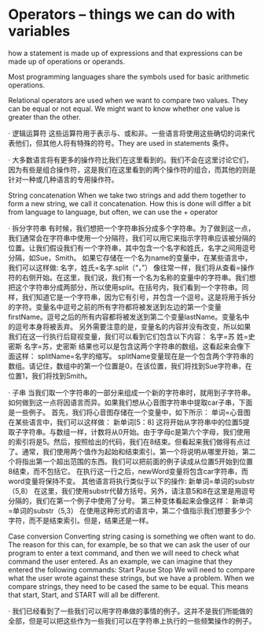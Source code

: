 # Operators – things we can do with variables

how a statement is made up of expressions and that expressions can be made up of operations or operands.

Most programming languages share the symbols used for basic arithmetic operations.

Relational operators are used when we want to compare two values. They can be equal or not equal. We might want to know whether one value is greater than the other.

· 逻辑运算符
这些运算符用于表示与、或和非。一些语言将使用这些确切的词来代表他们，但其他人将有特殊的符号。They are used in statements 条件。

· 大多数语言将有更多的操作符比我们在这里看到的。我们不会在这里讨论它们，因为有些是组合操作符，这是我们在这里看到的两个操作符的组合，而其他的则是针对一种或几种语言的专用操作符。

String concatenation
When we take two strings and add them together to form a new string, we call it concatenation. How this is done will differ a bit from language to language, but often, we can use the + operator

· 拆分字符串
有时候，我们想把一个字符串拆分成多个字符串。为了做到这一点，我们通常会在字符串中使用一个分隔符，我们可以用它来指示字符串应该被分隔的位置。让我们假设我们有一个字符串，其中包含一个名字和姓氏，名字之间用逗号分隔，如Sue，Smith。
如果它存储在一个名为name的变量中，在某些语言中，我们可以这样做:
名字，姓氏=名字.split（“，”）
像往常一样，我们将从查看=操作符的右侧开始。在这里，我们说，我们有一个名为名称的变量中的字符串。我们想把这个字符串分成两部分，所以使用split。在括号内，我们看到一个字符串。同样，我们知道它是一个字符串，因为它有引号，并包含一个逗号。这是将用于拆分的字符。变量名中逗号之前的所有字符都将被发送到左边的第一个变量firstName。逗号之后的所有内容都将被发送到第二个变量lastName。变量名中的逗号本身将被丢弃。
另外需要注意的是，变量名的内容并没有改变，所以如果我们在这一行执行后窥视变量，我们可以看到它们包含以下内容：
名字=苏
姓=史密斯
名字=苏，史密斯
结果也可以是包含这两个字符串的数组。这看起来会像下面这样：
splitName=名字的缩写。
splitName变量现在是一个包含两个字符串的数组。请记住，数组中的第一个位置是0，在该位置，我们将找到Sue字符串，在位置1，我们将找到Smith。

· 子串
当我们取一个字符串的一部分来组成一个新的字符串时，就用到子字符串。如何做到这一点将因语言而异。如果我们想从心音图字符串中提取car子串，下面是一些例子。
首先，我们将心音图存储在一个变量中，如下所示：
单词=心音图
在某些语言中，我们可以这样做：
新单词[5：8]
这将开始从字符串中的位置5提取子字符串。与数组一样，计数将从0开始。由于字母c是第六个字母，我们使用的索引将是5。然后，按照给出的代码，我们在8结束。但看起来我们做得有点过了。通常，我们使用两个值作为起始和结束索引。第一个将说明从哪里开始，第二个将指出第一个超出范围的东西。我们可以把前面的例子读成从位置5开始到位置8结束，而不包括它。
在执行这一行之后，newWord变量将包含car字符串，而word变量将保持不变。
其他语言将执行类似于以下的操作:
新单词=单词的substr（5,8）
在这里，我们使用substr代替方括号。另外，请注意5和8在这里是用逗号分隔的，我们在第一个例子中使用了分号。
第三种变体看起来会像这样：
新单词=单词的substr（5,3）
在使用这种形式的语言中，第二个值指示我们想要多少个字符，而不是结束索引。但是，结果还是一样。

Case conversion
Converting string casing is something we often want to do. The reason for this can, for example, be so that we can ask the user of our program to enter a text command, and then we will need to check what command the user entered. As an example, we can imagine that they entered the following commands:
Start
Pause
Stop
We will need to compare what the user wrote against these strings, but we have a problem. When we compare strings, they need to be cased the same to be equal. This means that start, Start, and START will all be different.

· 我们已经看到了一些我们可以用字符串做的事情的例子。这并不是我们所能做的全部，但是可以把这些作为一些我们可以在字符串上执行的一些频繁操作的例子。

